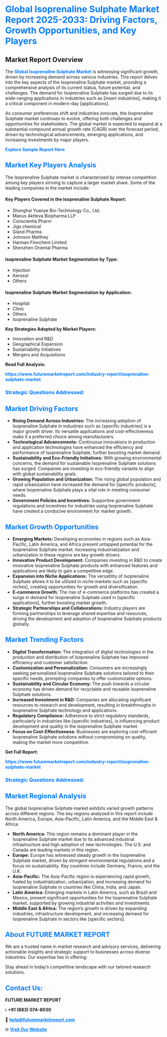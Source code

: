 <h1 style="color: #007BFF;">Global Isoprenaline Sulphate Market Report 2025-2033: Driving Factors, Growth Opportunities, and Key Players</h1>

<section id="overview">
<h2>Market Report Overview</h2>
<p>The <a href="https://www.futuremarketreport.com/industry-report/isoprenaline-sulphate-market" style="color: #007BFF; text-decoration: none;"><strong>Global Isoprenaline Sulphate Market</strong></a> is witnessing significant growth, driven by increasing demand across various industries. This report delves into the key aspects of the Isoprenaline Sulphate market, providing a comprehensive analysis of its current status, future potential, and challenges. The demand for Isoprenaline Sulphate has surged due to its wide-ranging applications in industries such as [insert industries], making it a critical component in modern-day [applications].</p>
<p>As consumer preferences shift and industries innovate, the Isoprenaline Sulphate market continues to evolve, offering both challenges and opportunities for stakeholders. The global market is expected to expand at a substantial compound annual growth rate (CAGR) over the forecast period, driven by technological advancements, emerging applications, and increasing investments by major players.</p>
</section>

<section id="overview">
<p><a href="https://www.futuremarketreport.com/request-sample/reportId=127557" style="color: #007BFF; text-decoration: none;"><strong>Explore Sample Report Here</strong></a></p>
</section>

<section id="key-players">
<h2 style="color: #007BFF;">Market Key Players Analysis</h2>
<p>The Isoprenaline Sulphate market is characterized by intense competition among key players striving to capture a larger market share. Some of the leading companies in the market include:</p>
<h4>Key Players Covered in the Isoprenaline Sulphate Report:</h4>
<ul><li>Shanghai Yuanye Bio-Technology Co., Ltd.</li><li>Manus Aktteva Biopharma LLP</li><li>Conscientia Pharm</li><li>Jigs chemical</li><li>Gland Pharma</li><li>Johnson Matthey</li><li>Harman Finochem Limited</li><li>Shenzhen Oriental Pharma</li></ul>
<h4>Isoprenaline Sulphate Market Segmentation by Type:</h4>
<ul><li>Injection</li><li>Aerosol</li><li>Others</li></ul>

<h4>Isoprenaline Sulphate Market Segmentation by Application:</h4>
<ul><li>Hospital</li><li>Clinic</li><li>Others</li><li>Isoprenaline Sulphate</li></ul>
<p><strong>Key Strategies Adopted by Market Players:</strong></p>
<ul>
<li>Innovation and R&D</li>
<li>Geographical Expansion</li>
<li>Sustainability Initiatives</li>
<li>Mergers and Acquisitions</li>
</ul>
</section>

<section>
<p><strong>Read Full Analysis: </strong></p><a href="https://www.futuremarketreport.com/industry-report/isoprenaline-sulphate-market" style="color: #007BFF; text-decoration: none;"><strong>https://www.futuremarketreport.com/industry-report/isoprenaline-sulphate-market</strong></a>
<h3 style="color: #007BFF;">Strategic Questions Addressed:</h3>
</section>

<section id="driving-factors">
<h2 style="color: #007BFF;">Market Driving Factors</h2>
<ul>
<li><strong>Rising Demand Across Industries:</strong> The increasing adoption of Isoprenaline Sulphate in industries such as [specific industries] is a major growth driver. Its versatile applications and cost-effectiveness make it a preferred choice among manufacturers.</li>
<li><strong>Technological Advancements:</strong> Continuous innovations in production and application technologies have enhanced the efficiency and performance of Isoprenaline Sulphate, further boosting market demand.</li>
<li><strong>Sustainability and Eco-Friendly Initiatives:</strong> With growing environmental concerns, the demand for sustainable Isoprenaline Sulphate solutions has surged. Companies are investing in eco-friendly variants to align with global sustainability goals.</li>
<li><strong>Growing Population and Urbanization:</strong> The rising global population and rapid urbanization have increased the demand for [specific products], where Isoprenaline Sulphate plays a vital role in meeting consumer needs.</li>
<li><strong>Government Policies and Incentives:</strong> Supportive government regulations and incentives for industries using Isoprenaline Sulphate have created a conducive environment for market growth.</li>
</ul>
</section>

<section id="growth-opportunities">
<h2 style="color: #007BFF;">Market Growth Opportunities</h2>
<ul>
<li><strong>Emerging Markets:</strong> Developing economies in regions such as Asia-Pacific, Latin America, and Africa present untapped potential for the Isoprenaline Sulphate market. Increasing industrialization and urbanization in these regions are key growth drivers.</li>
<li><strong>Innovative Product Development:</strong> Companies investing in R&D to create innovative Isoprenaline Sulphate products with enhanced features and applications are likely to gain a competitive edge.</li>
<li><strong>Expansion into Niche Applications:</strong> The versatility of Isoprenaline Sulphate allows it to be utilized in niche markets such as [specific niches], creating opportunities for growth and diversification.</li>
<li><strong>E-commerce Growth:</strong> The rise of e-commerce platforms has created a surge in demand for Isoprenaline Sulphate used in [specific applications], further boosting market growth.</li>
<li><strong>Strategic Partnerships and Collaborations:</strong> Industry players are forming partnerships to leverage shared expertise and resources, driving the development and adoption of Isoprenaline Sulphate products globally.</li>
</ul>
</section>

<section id="trending-factors">
<h2 style="color: #007BFF;">Market Trending Factors</h2>
<ul>
<li><strong>Digital Transformation:</strong> The integration of digital technologies in the production and distribution of Isoprenaline Sulphate has improved efficiency and customer satisfaction.</li>
<li><strong>Customization and Personalization:</strong> Consumers are increasingly seeking personalized Isoprenaline Sulphate solutions tailored to their specific needs, prompting companies to offer customizable options.</li>
<li><strong>Sustainability and Circular Economy:</strong> The push towards a circular economy has driven demand for recyclable and reusable Isoprenaline Sulphate solutions.</li>
<li><strong>Increased Investment in R&D:</strong> Companies are allocating significant resources to research and development, resulting in breakthroughs in Isoprenaline Sulphate technology and applications.</li>
<li><strong>Regulatory Compliance:</strong> Adherence to strict regulatory standards, particularly in industries like [specific industries], is influencing product development and quality in the Isoprenaline Sulphate market.</li>
<li><strong>Focus on Cost-Effectiveness:</strong> Businesses are exploring cost-efficient Isoprenaline Sulphate solutions without compromising on quality, making the market more competitive.</li>
</ul>
</section>

<section>
<p><strong>Get Full Report: </strong></p><a href="https://www.futuremarketreport.com/industry-report/isoprenaline-sulphate-market" style="color: #007BFF; text-decoration: none;"><strong>https://www.futuremarketreport.com/industry-report/isoprenaline-sulphate-market</strong></a>
<h3 style="color: #007BFF;">Strategic Questions Addressed:</h3>
</section>


<section id="regional-analysis">
<h2 style="color: #007BFF;">Market Regional Analysis</h2>
<p>The global Isoprenaline Sulphate market exhibits varied growth patterns across different regions. The key regions analyzed in this report include North America, Europe, Asia-Pacific, Latin America, and the Middle East & Africa:</p>
<ul>
<li><strong>North America:</strong> This region remains a dominant player in the Isoprenaline Sulphate market due to its advanced industrial infrastructure and high adoption of new technologies. The U.S. and Canada are leading markets in this region.</li>
<li><strong>Europe:</strong> Europe has witnessed steady growth in the Isoprenaline Sulphate market, driven by stringent environmental regulations and a focus on sustainability. Key countries include Germany, France, and the U.K.</li>
<li><strong>Asia-Pacific:</strong> The Asia-Pacific region is experiencing rapid growth, fueled by industrialization, urbanization, and increasing demand for Isoprenaline Sulphate in countries like China, India, and Japan.</li>
<li><strong>Latin America:</strong> Emerging markets in Latin America, such as Brazil and Mexico, present significant opportunities for the Isoprenaline Sulphate market, supported by growing industrial activities and investments.</li>
<li><strong>Middle East & Africa:</strong> The region’s growth is driven by expanding industries, infrastructure development, and increasing demand for Isoprenaline Sulphate in sectors like [specific sectors].</li>
</ul>
</section>

<footer>
<h2 style="color: #007BFF;">About FUTURE MARKET REPORT</h2>
<p>We are a trusted name in market research and advisory services, delivering actionable insights and strategic support to businesses across diverse industries. Our expertise lies in offering:</p>

<p>Stay ahead in today’s competitive landscape with our tailored research solutions.</p>

<h2 style="color: #007BFF;">Contact Us:</h2>
<p><strong>FUTURE MARKET REPORT</strong></p>
<p>📞 <strong>+91 (883) 074-8030</strong></p>
<p>📧 <strong><a href="mailto:help@futuremarketreport.com" style="color: #007BFF;">help@futuremarketreport.com</a></strong></p>
<p>🌐 <strong><a href="https://www.futuremarketreport.com/" style="color: #007BFF;">Visit Our Website</a></strong></p>
</footer>